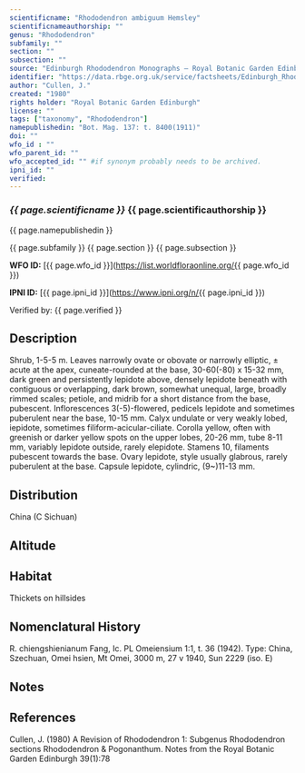 ```yaml
---
scientificname: "Rhododendron ambiguum Hemsley"
scientificnameauthorship: ""
genus: "Rhododendron"
subfamily: ""
section: ""
subsection: ""
source: "Edinburgh Rhododendron Monographs – Royal Botanic Garden Edinburgh"
identifier: "https://data.rbge.org.uk/service/factsheets/Edinburgh_Rhododendron_Monographs.xhtml"
author: "Cullen, J."
created: "1980"
rights holder: "Royal Botanic Garden Edinburgh"
license: ""
tags: ["taxonomy", "Rhododendron"]
namepublishedin: "Bot. Mag. 137: t. 8400(1911)"
doi: ""
wfo_id : ""
wfo_parent_id: ""
wfo_accepted_id: "" #if synonym probably needs to be archived.                      
ipni_id: ""
verified:
---
```

### _{{ page.scientificname }}_ {{ page.scientificauthorship }}
 {{ page.namepublishedin }}

{{ page.subfamily }} {{ page.section }} {{ page.subsection }}

**WFO ID:** [{{ page.wfo_id }}](https://list.worldfloraonline.org/{{ page.wfo_id }})

**IPNI ID:** [{{ page.ipni_id }}](https://www.ipni.org/n/{{ page.ipni_id }})

Verified by: {{ page.verified }}



## Description
Shrub, 1-5-5 m. Leaves narrowly ovate or obovate or narrowly elliptic, ± acute at the apex, cuneate-rounded at the base, 30-60(-80) x 15-32 mm, dark green and persistently lepidote above, densely lepidote beneath with contiguous or overlapping, dark brown, somewhat unequal, large, broadly rimmed scales; petiole, and midrib for a short distance from the base, pubescent. Inflorescences 3(-5)-flowered, pedicels lepidote and sometimes puberulent near the base, 10-15 mm. Calyx undulate or very weakly lobed, iepidote, sometimes filiform-acicular-ciliate. Corolla yellow, often with greenish or darker yellow spots on the upper lobes, 20-26 mm, tube 8-11 mm, variably lepidote outside, rarely elepidote. Stamens 10, filaments pubescent towards the base. Ovary lepidote, style usually glabrous, rarely puberulent at the base. Capsule lepidote, cylindric, (9~)11-13 mm.

## Distribution
China (C Sichuan)

## Altitude


## Habitat
Thickets on hillsides

## Nomenclatural History
R. chiengshienianum Fang, Ic. PL Omeiensium 1:1, t. 36 (1942). Type: China, Szechuan, Omei hsien, Mt Omei, 3000 m, 27 v 1940, Sun 2229 (iso. E)
                       
## Notes


## References

Cullen, J. (1980) A Revision of Rhododendron 1: Subgenus Rhododendron sections Rhododendron & Pogonanthum. Notes from the Royal Botanic Garden Edinburgh 39(1):78
